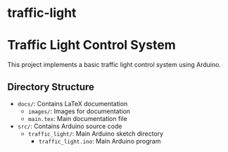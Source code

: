 # traffic-light

# Traffic Light Control System

This project implements a basic traffic light control system using Arduino.

## Directory Structure

- `docs/`: Contains LaTeX documentation
  - `images/`: Images for documentation
  - `main.tex`: Main documentation file
- `src/`: Contains Arduino source code
  - `traffic_light/`: Main Arduino sketch directory
    - `traffic_light.ino`: Main Arduino program
